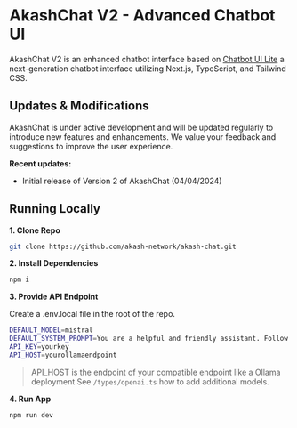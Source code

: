 # AkashChat V2 - Advanced Chatbot UI

AkashChat V2 is an enhanced chatbot interface based on [Chatbot UI Lite](https://github.com/mckaywrigley/chatbot-ui-lite) a next-generation chatbot interface utilizing Next.js, TypeScript, and Tailwind CSS.

## Updates & Modifications

AkashChat is under active development and will be updated regularly to introduce new features and enhancements. We value your feedback and suggestions to improve the user experience.

**Recent updates:**

- Initial release of Version 2 of AkashChat (04/04/2024)

## Running Locally

**1. Clone Repo**

```bash
git clone https://github.com/akash-network/akash-chat.git
```

**2. Install Dependencies**

```bash
npm i
```

**3. Provide API Endpoint**

Create a .env.local file in the root of the repo.

```bash
DEFAULT_MODEL=mistral
DEFAULT_SYSTEM_PROMPT=You are a helpful and friendly assistant. Follow the user's instructions carefully. Don't use emojis or slang. Provide accurate and helpful information.
API_KEY=yourkey
API_HOST=yourollamaendpoint
```

> API_HOST is the endpoint of your compatible endpoint like a Ollama deployment
> See `/types/openai.ts` how to add additional models.

**4. Run App**

```bash
npm run dev
```

